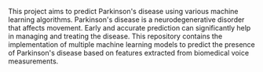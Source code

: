 This project aims to predict Parkinson's disease using various machine learning algorithms. Parkinson's disease is a neurodegenerative disorder that affects movement. Early and accurate prediction can significantly help in managing and treating the disease. This repository contains the implementation of multiple machine learning models to predict the presence of Parkinson's disease based on features extracted from biomedical voice measurements.
